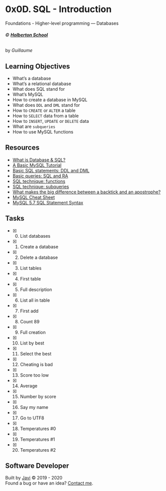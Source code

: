 # 0x0D. SQL - Introduction
Foundations - Higher-level programming ― Databases

###### :copyright: **[Holberton School](https://www.holbertonschool.com/)**
by _Guillaume_

## Learning Objectives
* What’s a database
* What’s a relational database
* What does SQL stand for
* What’s MySQL
* How to create a database in MySQL
* What does ```DDL``` and ```DML``` stand for
* How to ```CREATE``` or ```ALTER``` a table
* How to ```SELECT``` data from a table
* How to ```INSERT```, ```UPDATE``` or ```DELETE``` data
* What are ```subqueries```
* How to use MySQL functions

## Resources
* [What is Database & SQL?](https://www.youtube.com/watch?v=FR4QIeZaPeM)
* [A Basic MySQL Tutorial](https://www.digitalocean.com/community/tutorials/a-basic-mysql-tutorial)
* [Basic SQL statements: DDL and DML](https://web.csulb.edu/colleges/coe/cecs/dbdesign/dbdesign.php?page=sql/ddldml.php)
* [Basic queries: SQL and RA](https://web.csulb.edu/colleges/coe/cecs/dbdesign/dbdesign.php?page=sql/queries.php)
* [SQL technique: functions](https://web.csulb.edu/colleges/coe/cecs/dbdesign/dbdesign.php?page=sql/functions.php)
* [SQL technique: subqueries](https://web.csulb.edu/colleges/coe/cecs/dbdesign/dbdesign.php?page=sql/subqueries.php)
* [What makes the big difference between a backtick and an apostrophe?](https://stackoverflow.com/questions/29402361/what-makes-the-big-difference-between-a-backtick-and-an-apostrophe/29402458)
* [MySQL Cheat Sheet](https://intellipaat.com/mediaFiles/2019/02/SQL-Commands-Cheat-Sheet.pdf)
* [MySQL 5.7 SQL Statement Syntax](https://dev.mysql.com/doc/refman/5.7/en/sql-statements.html)

## Tasks
* [x] 0. List databases
* [x] 1. Create a database
* [x] 2. Delete a database
* [x] 3. List tables
* [x] 4. First table
* [x] 5. Full description
* [x] 6. List all in table
* [x] 7. First add
* [x] 8. Count 89
* [x] 9. Full creation
* [x] 10. List by best
* [x] 11. Select the best
* [x] 12. Cheating is bad
* [x] 13. Score too low
* [x] 14. Average
* [x] 15. Number by score
* [x] 16. Say my name
* [x] 17. Go to UTF8
* [x] 18. Temperatures #0
* [x] 19. Temperatures #1
* [x] 20. Temperatures #2

## Software Developer
Built by [Javi](https://github.com/javi0b01) :copyright: 2019 - 2020  
Found a bug or have an idea? [Contact me](https://www.linkedin.com/in/javi0b01/).
